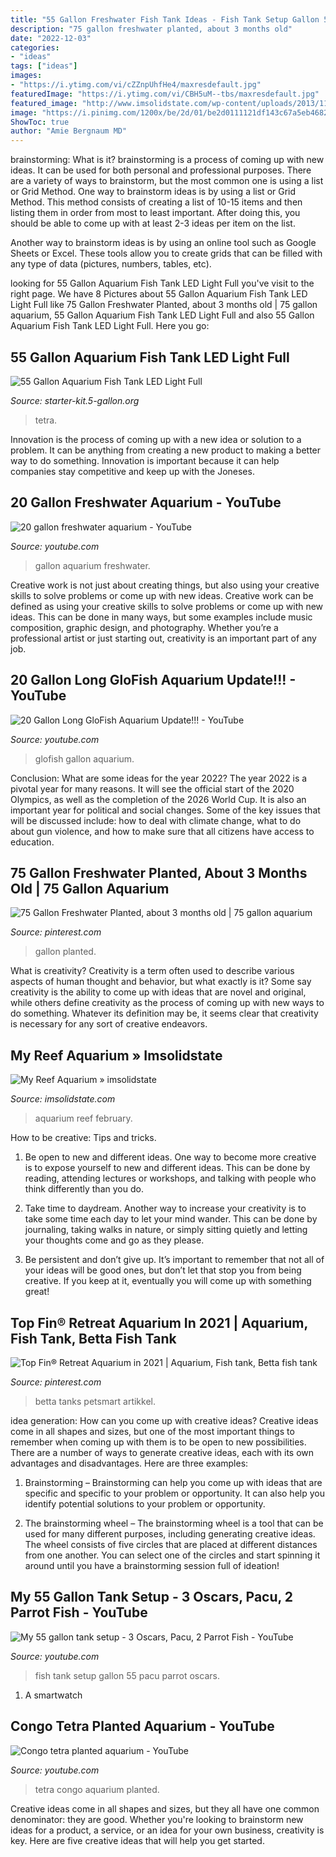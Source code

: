 ```yaml
---
title: "55 Gallon Freshwater Fish Tank Ideas - Fish Tank Setup Gallon 55 Pacu Parrot Oscars"
description: "75 gallon freshwater planted, about 3 months old"
date: "2022-12-03"
categories:
- "ideas"
tags: ["ideas"]
images:
- "https://i.ytimg.com/vi/cZZnpUhfHe4/maxresdefault.jpg"
featuredImage: "https://i.ytimg.com/vi/CBH5uM--tbs/maxresdefault.jpg"
featured_image: "http://www.imsolidstate.com/wp-content/uploads/2013/11/P1010857.jpg"
image: "https://i.pinimg.com/1200x/be/2d/01/be2d0111121df143c67a5eb4682f07b4.jpg"
ShowToc: true
author: "Amie Bergnaum MD"
---
```



brainstorming: What is it?
brainstorming is a process of coming up with new ideas. It can be used for both personal and professional purposes. There are a variety of ways to brainstorm, but the most common one is using a list or Grid Method.
One way to brainstorm ideas is by using a list or Grid Method. This method consists of creating a list of 10-15 items and then listing them in order from most to least important. After doing this, you should be able to come up with at least 2-3 ideas per item on the list.

Another way to brainstorm ideas is by using an online tool such as Google Sheets or Excel. These tools allow you to create grids that can be filled with any type of data (pictures, numbers, tables, etc).

	

		
looking for 55 Gallon Aquarium Fish Tank LED Light Full you've visit to the right page. We have 8 Pictures about 55 Gallon Aquarium Fish Tank LED Light Full like 75 Gallon Freshwater Planted, about 3 months old | 75 gallon aquarium, 55 Gallon Aquarium Fish Tank LED Light Full and also 55 Gallon Aquarium Fish Tank LED Light Full. Here you go:
		
    
## 55 Gallon Aquarium Fish Tank LED Light Full

<img loading=lazy src="http://images.5-gallon.org/l-m/55-gallon-aquarium-fish-tank-led-light-v-2837846966.jpg" onerror="this.onerror=null;this.src='https://tse3.mm.bing.net/th?id=OIP.eyuHb86zpajI8uDRIMepFQHaFG&amp;pid=15.1';" alt="55 Gallon Aquarium Fish Tank LED Light Full">

_Source: starter-kit.5-gallon.org_

>tetra. 

	

Innovation is the process of coming up with a new idea or solution to a problem. It can be anything from creating a new product to making a better way to do something. Innovation is important because it can help companies stay competitive and keep up with the Joneses.

    
## 20 Gallon Freshwater Aquarium - YouTube

<img loading=lazy src="https://i.ytimg.com/vi/o36KycGD0mE/maxresdefault.jpg" onerror="this.onerror=null;this.src='https://tse1.mm.bing.net/th?id=OIP.wlvvIsplZypTXAjtD3p6bQHaEK&amp;pid=15.1';" alt="20 gallon freshwater aquarium - YouTube">

_Source: youtube.com_

>gallon aquarium freshwater. 

	

Creative work is not just about creating things, but also using your creative skills to solve problems or come up with new ideas.
Creative work can be defined as using your creative skills to solve problems or come up with new ideas. This can be done in many ways, but some examples include music composition, graphic design, and photography. Whether you’re a professional artist or just starting out, creativity is an important part of any job.

    
## 20 Gallon Long GloFish Aquarium Update!!! - YouTube

<img loading=lazy src="https://i.ytimg.com/vi/cZZnpUhfHe4/maxresdefault.jpg" onerror="this.onerror=null;this.src='https://tse2.mm.bing.net/th?id=OIP.vVa-K9N-aTSiGfCmPy105AHaEK&amp;pid=15.1';" alt="20 Gallon Long GloFish Aquarium Update!!! - YouTube">

_Source: youtube.com_

>glofish gallon aquarium. 

	

Conclusion: What are some ideas for the year 2022?
The year 2022 is a pivotal year for many reasons. It will see the official start of the 2020 Olympics, as well as the completion of the 2026 World Cup. It is also an important year for political and social changes. Some of the key issues that will be discussed include: how to deal with climate change, what to do about gun violence, and how to make sure that all citizens have access to education.

    
## 75 Gallon Freshwater Planted, About 3 Months Old | 75 Gallon Aquarium

<img loading=lazy src="https://i.pinimg.com/1200x/be/2d/01/be2d0111121df143c67a5eb4682f07b4.jpg" onerror="this.onerror=null;this.src='https://tse1.mm.bing.net/th?id=OIP.kyUc7H_GtXXUgFcpDSPjhgHaEK&amp;pid=15.1';" alt="75 Gallon Freshwater Planted, about 3 months old | 75 gallon aquarium">

_Source: pinterest.com_

>gallon planted. 

	

What is creativity?
Creativity is a term often used to describe various aspects of human thought and behavior, but what exactly is it? Some say creativity is the ability to come up with ideas that are novel and original, while others define creativity as the process of coming up with new ways to do something. Whatever its definition may be, it seems clear that creativity is necessary for any sort of creative endeavors.

    
## My Reef Aquarium » Imsolidstate

<img loading=lazy src="http://www.imsolidstate.com/wp-content/uploads/2013/11/P1010857.jpg" onerror="this.onerror=null;this.src='https://tse2.mm.bing.net/th?id=OIP.jmFWf1rb67R1yWNHWivsNQHaE8&amp;pid=15.1';" alt="My Reef Aquarium » imsolidstate">

_Source: imsolidstate.com_

>aquarium reef february. 

	

How to be creative: Tips and tricks.
1. Be open to new and different ideas. One way to become more creative is to expose yourself to new and different ideas. This can be done by reading, attending lectures or workshops, and talking with people who think differently than you do.
2. Take time to daydream. Another way to increase your creativity is to take some time each day to let your mind wander. This can be done by journaling, taking walks in nature, or simply sitting quietly and letting your thoughts come and go as they please.

3. Be persistent and don’t give up. It’s important to remember that not all of your ideas will be good ones, but don’t let that stop you from being creative. If you keep at it, eventually you will come up with something great!

    
## Top Fin® Retreat Aquarium In 2021 | Aquarium, Fish Tank, Betta Fish Tank

<img loading=lazy src="https://i.pinimg.com/736x/d3/68/91/d36891b518bac4eb3c8b1f73a7000d4d.jpg" onerror="this.onerror=null;this.src='https://tse2.mm.bing.net/th?id=OIP.AUWSgyoANvC0mKvvyiw2KwHaHa&amp;pid=15.1';" alt="Top Fin® Retreat Aquarium in 2021 | Aquarium, Fish tank, Betta fish tank">

_Source: pinterest.com_

>betta tanks petsmart artikkel. 

	

idea generation: How can you come up with creative ideas?
Creative ideas come in all shapes and sizes, but one of the most important things to remember when coming up with them is to be open to new possibilities. There are a number of ways to generate creative ideas, each with its own advantages and disadvantages. Here are three examples:
1. Brainstorming – Brainstorming can help you come up with ideas that are specific and specific to your problem or opportunity. It can also help you identify potential solutions to your problem or opportunity.

2. The brainstorming wheel – The brainstorming wheel is a tool that can be used for many different purposes, including generating creative ideas. The wheel consists of five circles that are placed at different distances from one another. You can select one of the circles and start spinning it around until you have a brainstorming session full of ideation!


    
## My 55 Gallon Tank Setup - 3 Oscars, Pacu, 2 Parrot Fish - YouTube

<img loading=lazy src="https://i.ytimg.com/vi/OKQuPUi8clo/maxresdefault.jpg" onerror="this.onerror=null;this.src='https://tse2.mm.bing.net/th?id=OIP.jUX2Lboo6XpRO_QPJBRAcQHaEK&amp;pid=15.1';" alt="My 55 gallon tank setup - 3 Oscars, Pacu, 2 Parrot Fish - YouTube">

_Source: youtube.com_

>fish tank setup gallon 55 pacu parrot oscars. 

	

1. A smartwatch

    
## Congo Tetra Planted Aquarium - YouTube

<img loading=lazy src="https://i.ytimg.com/vi/CBH5uM--tbs/maxresdefault.jpg" onerror="this.onerror=null;this.src='https://tse2.mm.bing.net/th?id=OIP.wgj6SqB2DRGQ2x2zH8Qa5AHaEK&amp;pid=15.1';" alt="Congo tetra planted aquarium - YouTube">

_Source: youtube.com_

>tetra congo aquarium planted. 

	

Creative ideas come in all shapes and sizes, but they all have one common denominator: they are good. Whether you're looking to brainstorm new ideas for a product, a service, or an idea for your own business, creativity is key. Here are five creative ideas that will help you get started.

